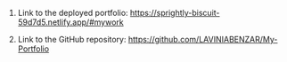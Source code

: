 1. Link to the deployed portfolio: 
https://sprightly-biscuit-59d7d5.netlify.app/#mywork

2. Link to the GitHub repository:
https://github.com/LAVINIABENZAR/My-Portfolio